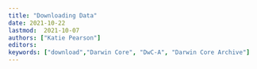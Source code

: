 ```yaml
---
title: "Downloading Data"
date: 2021-10-22
lastmod:  2021-10-07
authors: ["Katie Pearson"]
editors: 
keywords: ["download","Darwin Core", "DwC-A", "Darwin Core Archive"]
---
```

